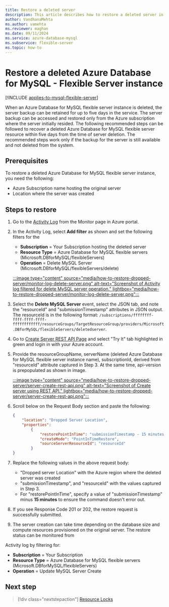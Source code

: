 ```yaml
---
title: Restore a deleted server
description: This article describes how to restore a deleted server in Azure Database for MySQL - Flexible Server by using the Azure portal.
author: VandhanaMehta
ms.author: vamehta
ms.reviewer: maghan
ms.date: 09/11/2024
ms.service: azure-database-mysql
ms.subservice: flexible-server
ms.topic: how-to
---
```


# Restore a deleted Azure Database for MySQL - Flexible Server instance

[!INCLUDE [applies-to-mysql-flexible-server](../includes/applies-to-mysql-flexible-server.md)]

When an Azure Database for MySQL flexible server instance is deleted, the server backup can be retained for up to five days in the service. The server backup can be accessed and restored only from the Azure subscription where the server initially resided. The following recommended steps can be followed to recover a deleted Azure Database for MySQL flexible server resource within five days from the time of server deletion. The recommended steps work only if the backup for the server is still available and not deleted from the system.

## Prerequisites

To restore a deleted Azure Database for MySQL flexible server instance, you need the following:
- Azure Subscription name hosting the original server
- Location where the server was created

## Steps to restore

1. Go to the [Activity Log](https://portal.azure.com/#blade/Microsoft_Azure_ActivityLog/ActivityLogBlade) from the Monitor page in Azure portal.

1. In the Activity Log, select **Add filter** as shown and set the following filters for the

    - **Subscription** = Your Subscription hosting the deleted server
    - **Resource Type** = Azure Database for MySQL flexible servers (Microsoft.DBforMySQL/flexibleServers)
    - **Operation** = Delete MySQL Server (Microsoft.DBforMySQL/flexibleServers/delete)

     [:::image type="content" source="media/how-to-restore-dropped-server/monitor-log-delete-server.png" alt-text="Screenshot of Activity log filtered for delete MySQL server operation." lightbox="media/how-to-restore-dropped-server/monitor-log-delete-server.png":::](./media/how-to-restore-dropped-server/monitor-log-delete-server.png#lightbox)

1. Select the **Delete MySQL Server** event, select the JSON tab, and note the "resourceId" and "submissionTimestamp" attributes in JSON output. The resourceId is in the following format: `/subscriptions/ffffffff-ffff-ffff-ffff-ffffffffffff/resourceGroups/TargetResourceGroup/providers/Microsoft.DBforMySQL/flexibleServers/deletedserver`.

1. Go to [Create Server REST API Page](/rest/api/mysql/flexibleserver/servers/create) and select "Try It" tab highlighted in green and login in with your Azure account.

1. Provide the resourceGroupName, serverName (deleted Azure Database for MySQL flexible server instance name), subscriptionId, derived from "resourceId" attribute captured in Step 3. At the same time, api-version is prepopulated as shown in image.

     [:::image type="content" source="media/how-to-restore-dropped-server/server-create-rest-api.png" alt-text="Screenshot of Create server using REST API." lightbox="media/how-to-restore-dropped-server/server-create-rest-api.png":::](./media/how-to-restore-dropped-server/server-create-rest-api.png#lightbox)

1. Scroll below on the Request Body section and paste the following:

    ```json
    {
        "location": "Dropped Server Location",
        "properties":
            {
                "restorePointInTime": "submissionTimestamp - 15 minutes",
                "createMode": "PointInTimeRestore",
                "sourceServerResourceId": "resourceId"
            }
    }
    ```

1. Replace the following values in the above request body:

   - "Dropped server Location" with the Azure region where the deleted server was created
   - "submissionTimestamp", and "resourceId" with the values captured in Step 3.
   - For "restorePointInTime", specify a value of "submissionTimestamp" minus **15 minutes** to ensure the command doesn't error out.

1. If you see Response Code 201 or 202, the restore request is successfully submitted.

1. The server creation can take time depending on the database size and compute resources provisioned on the original server. The restore status can be monitored from 

Activity log by filtering for:

   - **Subscription** = Your Subscription
   - **Resource Type** = Azure Database for MySQL flexible servers (Microsoft.DBforMySQL/flexibleServers)
   - **Operation** = Update MySQL Server Create

## Next step

> [!div class="nextstepaction"]
> [Resource Locks](https://techcommunity.microsoft.com/t5/azure-database-for-mysql/preventing-the-disaster-of-accidental-deletion-for-your-mysql/ba-p/825222)
